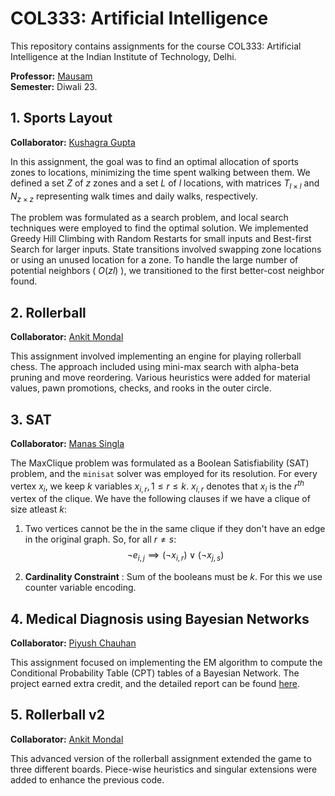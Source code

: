 # COL333: Artificial Intelligence

This repository contains assignments for the course COL333: Artificial Intelligence at the Indian Institute of Technology, Delhi.

**Professor:** [Mausam](https://www.cse.iitd.ac.in/~mausam/)  
**Semester:** Diwali 23.

## 1. Sports Layout

**Collaborator:** [Kushagra Gupta](https://www.github.com/KushagraGupta02)

In this assignment, the goal was to find an optimal allocation of sports zones to locations, minimizing the time spent walking between them. We defined a set $Z$ of $z$ zones and a set $L$ of $l$ locations, with matrices $T_{l\times l}$ and $N_{z\times z}$ representing walk times and daily walks, respectively.

The problem was formulated as a search problem, and local search techniques were employed to find the optimal solution. We implemented Greedy Hill Climbing with Random Restarts for small inputs and Best-first Search for larger inputs. State transitions involved swapping zone locations or using an unused location for a zone. To handle the large number of potential neighbors ( $O(zl)$ ), we transitioned to the first better-cost neighbor found.

## 2. Rollerball

**Collaborator:** [Ankit Mondal](https://www.github.com/AnkMon2025)

This assignment involved implementing an engine for playing rollerball chess. The approach included using mini-max search with alpha-beta pruning and move reordering. Various heuristics were added for material values, pawn promotions, checks, and rooks in the outer circle.

## 3. SAT

**Collaborator:** [Manas Singla](https://www.github.com/singlamanas)

The $\mathsf{MaxClique}$ problem was formulated as a Boolean Satisfiability (SAT) problem, and the <code>minisat</code> solver was employed for its resolution. For every vertex $x_i$, we keep $k$ variables $x_{i,r}, 1\leq r\leq k$. $x_{i,r}$ denotes that $x_{i}$ is the $r^{th}$ vertex of the clique. We have the following clauses if we have a clique of size atleast $k$:

1. Two vertices cannot be the in the same clique if they don't have an edge in the original graph. So, for all $r\neq s$:
    $$\neg e_{i,j} \implies  (\neg x_{i,r}) \vee (\neg x_{j,s})$$

2. **Cardinality Constraint** : Sum of the booleans must be $k$. For this we use counter variable encoding.


## 4. Medical Diagnosis using Bayesian Networks

**Collaborator:** [Piyush Chauhan](https://www.github.com/PiyushC1480)

This assignment focused on implementing the EM algorithm to compute the Conditional Probability Table (CPT) tables of a Bayesian Network. The project earned extra credit, and the detailed report can be found [here](https://github.com/AB271202/COL333-Artificial-Intelligence/blob/main/4.%20Medical%20Diagnosis%20with%20Bayesian%20Networks/Report.pdf).

## 5. Rollerball v2

**Collaborator:** [Ankit Mondal](https://www.github.com/AnkMon2025)

This advanced version of the rollerball assignment extended the game to three different boards. Piece-wise heuristics and singular extensions were added to enhance the previous code.
